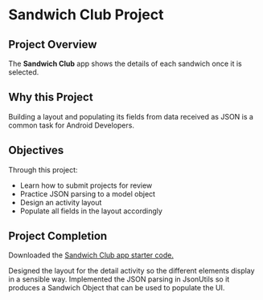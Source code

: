 # Sandwich Club Project

## Project Overview

The **Sandwich Club** app shows the details of each sandwich once it is selected.

## Why this Project

Building a layout and populating its fields from data received as JSON
is a common task for Android Developers.

## Objectives
Through this project:
- Learn how to submit projects for review
- Practice JSON parsing to a model object
- Design an activity layout
- Populate all fields in the layout accordingly

## Project Completion

Downloaded the [Sandwich Club app starter code.](https://github.com/udacity/sandwich-club-starter-code)

Designed the layout for the detail activity so the different elements
display in a sensible way. Implemented the JSON parsing in JsonUtils so it
produces a Sandwich Object that can be used to populate the UI.
